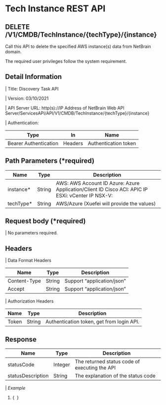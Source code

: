 Tech Instance REST API
======================

DELETE /V1/CMDB/TechInstance/{techType}/{instance}
--------------------------------------------------

Call this API to delete the specified AWS instance(s) data from NetBrain domain.

The required user privileges follow the system requirement.

Detail Information
------------------

\| Title: Discovery Task API

\| Version: 03/10/2021

\| API Server URL: http(s)://IP Address of NetBrain Web API
Server/ServicesAPI/API/V1/CMDB/TechInstance/{techType}/{instance}

\| Authentication:

| **Type**              | **In**  | **Name**             |
|-----------------------|---------|----------------------|
| Bearer Authentication | Headers | Authentication token |

Path Parameters (\*required)
----------------------------

| **Name**   | **Type** | **Description**                                                                                   |
|------------|----------|---------------------------------------------------------------------------------------------------|
| instance\* | String   | AWS: AWS Account ID Azure: Azure Application/Client ID Cisco ACI: APIC IP ESXi: vCenter IP NSX-V: |
| techType\* | String   | AWS/Azure (Xuefei will provide the values)                                                        |

Request body (\*required)
-------------------------

\| No parameters required.

Headers
-------

\| Data Format Headers

| **Name**     | **Type** | **Description**            |
|--------------|----------|----------------------------|
| Content-Type | String   | Support “application/json” |
| Accept       | String   | Support “application/json” |

\| Authorization Headers

| **Name** | **Type** | **Description**                           |
|----------|----------|-------------------------------------------|
| Token    | String   | Authentication token, get from login API. |

Response
--------

| **Name**          | **Type** | **Description**                               |
|-------------------|----------|-----------------------------------------------|
| statusCode        | Integer  | The returned status code of executing the API |
| statusDescription | String   | The explanation of the status code            |

\| *Example*

1.  {  }
